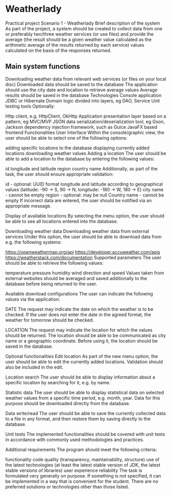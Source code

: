 # Weatherlady
Practical project
Scenario 1 - Weatherlady
Brief description of the system
As part of the project, a system should be created to collect data from one or preferably two/three weather services (or use files) and provide the average (the result should be a given weather value calculated as the arithmetic average of the results returned by each service) values calculated on the basis of the responses returned.

## Main system functions
Downloading weather data from relevant web services (or files on your local disc)
Downloaded data should be saved to the database
The application should use the city date and location to retrieve average values
Average results should be saved in the database
Technologies
Console application
JDBC or Hibernate
Domain logic divided into layers, eg DAO, Service
Unit testing tools
Optionally:

Http client, e.g. HttpClient, OkHttp
Application presentation layer based on a pattern, eg MVC/MVP
JSON data serialization/deserialization tool, eg Gson, Jackson
dependency injection framework, such as Guice
JavaFX based frontend
Functionalities
User Interface
Within the console/graphic view, the user should be able to select one of the following options:

adding specific locations to the database
displaying currently added locations
downloading weather values
Adding a location
The user should be able to add a location to the database by entering the following values:

id
longitude and latitude
region
country name
Additionally, as part of the task, the user should ensure appropriate validation:

id - optional: UUID format
longitude and latitude according to geographical values ​​(latitude: -90 -> S, 90 -> N, longitude: -180 -> W, 180 -> E)
city name - cannot be empty
region - optional: may be null
Country name - cannot be empty
If incorrect data are entered, the user should be notified via an appropriate message.

Display of available locations
By selecting the menu option, the user should be able to see all locations entered into the database.

Downloading weather data
Downloading weather data from external services
Under this option, the user should be able to download data from e.g. the following systems:

https://openweathermap.org/api
https://developer.accuweather.com/apis
https://weatherstack.com/documentation
Supported parameters
The user should be able to retrieve the following values:

temperature
pressure
humidity
wind direction and speed
Values ​​taken from external websites should be averaged and saved additionally to the database before being returned to the user.

Available download configurations
The user can indicate the following values ​​via the application:

DATE
The request may indicate the date on which the weather is to be checked. If the user does not enter the date in the agreed format, the weather for tomorrow should be checked.

LOCATION
The request may indicate the location for which the values ​​should be returned. The location should be able to be communicated as city name or a geographic coordinate. Before using it, the location should be saved in the database.

Optional functionalities
Edit location
As part of the new menu option, the user should be able to edit the currently added locations. Validation should also be included in the edit.

Location search
The user should be able to display information about a specific location by searching for it, e.g. by name.

Statistic data
The user should be able to display statistical data on selected weather values ​​from a specific time period, e.g. month, year. Data for this purpose should be downloaded directly from the database.

Data write/read
The user should be able to save the currently collected data to a file in any format, and then restore them by saving directly to the database.

Unit tests
The implemented functionalities should be covered with unit tests in accordance with commonly used methodologies and practices.

Additional requirements
The program should meet the following criteria:

functionality
code quality (transparency, maintainability, structure)
use of the latest technologies (at least the latest stable version of JDK, the latest stable versions of libraries)
user experience
reliability
The task is formulated very generally on purpose. If something is not specified, it can be implemented in a way that is convenient for the student. There are no preferred solutions or technologies other than those listed.

